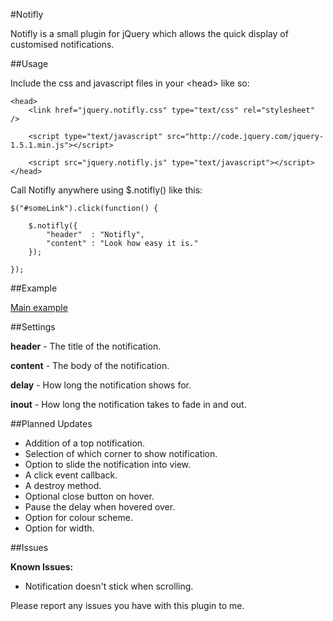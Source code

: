 #Notifly

Notifly is a small plugin for jQuery which allows the quick display of customised notifications.

##Usage

Include the css and javascript files in your &lt;head&gt; like so:

	<head>
		<link href="jquery.notifly.css" type="text/css" rel="stylesheet" />

		<script type="text/javascript" src="http://code.jquery.com/jquery-1.5.1.min.js"></script>

		<script src="jquery.notifly.js" type="text/javascript"></script>
	</head>

Call Notifly anywhere using $.notifly() like this:

    $("#someLink").click(function() {

        $.notifly({
		    "header"  : "Notifly",
		    "content" : "Look how easy it is."		
        });

    });

##Example

[Main example](http://jordan-adams.co.uk/notifly)

##Settings

**header** - The title of the notification.

**content** - The body of the notification.

**delay** - How long the notification shows for.

**inout** - How long the notification takes to fade in and out.

##Planned Updates

* Addition of a top notification.
* Selection of which corner to show notification.
* Option to slide the notification into view.
* A click event callback.
* A destroy method.
* Optional close button on hover.
* Pause the delay when hovered over.
* Option for colour scheme.
* Option for width.

##Issues

**Known Issues:**

* Notification doesn't stick when scrolling.

Please report any issues you have with this plugin to me.